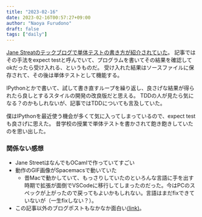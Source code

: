 ```yaml
---
title: "2023-02-16"
date: 2023-02-16T00:57:27+09:00
author: "Naoya Furudono"
draft: false
tags: ["daily"]
---
```


[Jane Streatのテックブログで単体テストの書き方が紹介されていた](https://blog.janestreet.com/the-joy-of-expect-tests/)。
記事ではその手法をexpect testと呼んでいて、プログラムを書いてその結果を確認してokだったら受け入れる、というものだ。
受け入れた結果はソースファイルに保存されて、その後は単体テストとして機能する。

IPythonとかで書いて、試して書き直すループを繰り返し、良さげな結果が得られたら良しとするスタイルの開発の改良版だと思える。
TDDの人が見たら気になる？のかもしれないが、記事ではTDDについても言及していた。

僕はIPythonを最近使う機会が多くて気に入ってしまっているので、expect testも良さげに思えた。
昔学校の授業で単体テストを書かされて飽き飽きしていたのを思い出した。

### 関係ない感想

- Jane StreetはなんでもOCamlで作っていてすごい
- 動作のGIF画像がSpacemacsで動いていた
    - 昔Macで動かしていて、もっさりしていたのといろんな言語に手を出す時期で拡張が面倒でVSCodeに移行してしまったのだった。今はPCのスペックが上がったので戻ってもよいかもしれない。言語はまだfixできていないが（一生fixしない？）。
- この記事以外のブログポストもなかなか面白い[(link)](https://blog.janestreet.com/)。
